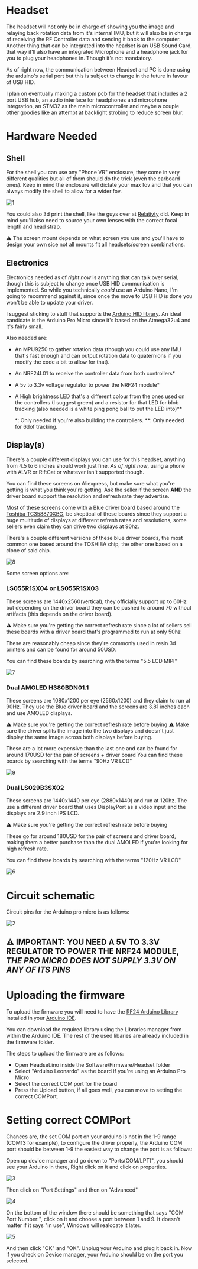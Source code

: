 # Headset
The headset will not only be in charge of showing you the image and relaying back rotation data from it's internal IMU, but it will also be in charge of receiving the RF Controller data and sending it back to the computer. Another thing that can be integrated into the headset is an USB Sound Card, that way it'll also have an integrated Microphone and a headphone jack for you to plug your headphones in. Though it's not mandatory.

As of right now, the communication between Headset and PC is done using the arduino's serial port but this is subject to change in the future in favour of USB HID.

I plan on eventually making a custom pcb for the headset that includes a 2 port USB hub, an audio interface for headphones and microphone integration, an STM32 as the main microcontroller and maybe a couple other goodies like an attempt at backlight strobing to reduce screen blur.

# Hardware Needed

## Shell
For the shell you can use any "Phone VR" enclosure, they come in very different qualities but all of them should do the trick (even the carboard ones). Keep in mind the enclosure will dictate your max fov and that you can always modify the shell to allow for a wider fov.

![1](img/Headset/1.png)

You could also 3d print the shell, like the guys over at [Relativty](https://github.com/relativty/Relativty#building-the-mechanical-parts) did. Keep in mind you'll also need to source your own lenses with the correct focal length and head strap.

⚠️ The screen mount depends on what screen you use and you'll have to design your own sice not all mounts fit all headsets/screen combinations.

## Electronics

Electronics needed as of *right now* is anything that can talk over serial, though this is subject to change once USB HID communication is implemented. So while you technically *could* use an Arduino Nano, I'm going to recommend against it, since once the move to USB HID is done you won't be able to update your driver.

I suggest sticking to stuff that supports the [Arduino HID library](https://www.arduino.cc/en/Reference/HID). An ideal candidate is the Arduino Pro Micro since it's based on the Atmega32u4 and it's fairly small.

Also needed are:
* An MPU9250 to gather rotation data (though you could use any IMU that's fast enough and can output rotation data to quaternions if you modify the code a bit to allow for that).

* An NRF24L01 to receive the controller data from both controllers*

* A 5v to 3.3v voltage regulator to power the NRF24 module*

* A High brightness LED that's a different colour from the ones used on the controllers (I suggest green) and a resistor for that LED for blob tracking (also needed is a white ping pong ball to put the LED into)**

    *: Only needed if you're also building the controllers.
    **: Only needed for 6dof tracking.

## Display(s)

There's a couple different displays you can use for this headset, anything from 4.5 to 6 inches should work just fine.
*As of right now*, using a phone with ALVR or RiftCat or whatever isn't supported though.

You can find these screens on Aliexpress, but make sure what you're getting is what you think you're getting. Ask the seller if the screen **AND** the driver board support the resolution and refresh rate they advertise.

Most of these screens come with a Blue driver board based around the [Toshiba TC358870XBG](https://toshiba.semicon-storage.com/ap-en/semiconductor/product/interface-bridge-ics-for-mobile-peripheral-devices/hdmir-interface-bridge-ics/detail.TC358870XBG.html), be skeptical of these boards since they support a huge multitude of displays at different refresh rates and resolutions, some sellers even claim they can drive two displays at 90hz.

There's a couple different versions of these blue driver boards, the most common one based around the TOSHIBA chip, the other one based on a clone of said chip.

![8](img/Headset/8.png)

Some screen options are:

### LS055R1SX04 or LS055R1SX03
These screens are 1440x2560(vertical), they officially support up to 60Hz but depending on the driver board they can be pushed to around 70 without artifacts (this depends on the driver board).

⚠️ Make sure you're getting the correct refresh rate since a lot of sellers sell these boards with a driver board that's programmed to run at only 50hz

These are reasonably cheap since they're commonly used in resin 3d printers and can be found for around 50USD.

You can find these boards by searching with the terms "5.5 LCD MIPI"

![7](img/Headset/7.png)

### Dual AMOLED H380BDN01.1
These screens are 1080x1200 per eye (2560x1200) and they claim to run at 90Hz.
They use the Blue driver board and the screens are 3.81 inches each and use AMOLED displays.

⚠️ Make sure you're getting the correct refresh rate before buying
⚠️ Make sure the driver splits the image into the two displays and doesn't just display the same image across both displays before buying.

These are a lot more expensive than the last one and can be found for around 170USD for the pair of screens + driver board
You can find these boards by searching with the terms "90Hz VR LCD"

![9](img/Headset/9.png)

### Dual LS029B3SX02
These screens are 1440x1440 per eye (2880x1440) and run at 120hz.
The use a different driver board that uses DisplayPort as a video input and the displays are 2.9 inch IPS LCD.

⚠️ Make sure you're getting the correct refresh rate before buying

These go for around 180USD for the pair of screens and driver board, making them a better purchase than the dual AMOLED if you're looking for high refresh rate.

You can find these boards by searching with the terms "120Hz VR LCD"

![6](img/Headset/6.png)

# Circuit schematic
Circuit pins for the Arduino pro micro is as follows:

![2](img/Headset/2.png)


## ⚠️ IMPORTANT: YOU NEED A 5V TO 3.3V REGULATOR TO POWER THE NRF24 MODULE, ***THE PRO MICRO DOES NOT SUPPLY 3.3V ON ANY OF ITS PINS*** 
# Uploading the firmware

To upload the firmware you will need to have the [RF24 Arduino Library](https://github.com/nRF24/RF24) installed in your [Arduino IDE](https://www.arduino.cc/en/software). 

You can download the required library using the Libraries manager from within the Arduino IDE. The rest of the used libaries are already included in the firmware folder.

The steps to upload the firmware are as follows:

* Open Headset.ino inside the Software/Firmware/Headset folder
* Select "Arduino Leonardo" as the board if you're using an Arduino Pro Micro
* Select the correct COM port for the board
* Press the Upload button, if all goes well, you can move to setting the correct COMPort.

# Setting correct COMPort

Chances are, the set COM port on your arduino is not in the 1-9 range (COM13 for example), to configure the driver properly, the Arduino COM port should be between 1-9 the easiest way to change the port is as follows:

Open up device manager and go down to "Ports(COM/LPT)", you should see your Arduino in there, Right click on it and click on properties.

![3](img/Headset/3.png)

Then click on "Port Settings" and then on "Advanced"

![4](img/Headset/4.png)

On the bottom of the window there should be something that says "COM Port Number:", click on it and choose a port between 1 and 9. It doesn't matter if it says "in use", Windows will realocate it later.

![5](img/Headset/5.png)

And then click "OK" and "OK".
Unplug your Arduino and plug it back in. Now if you check on Device manager, your Arduino should be on the port you selected.